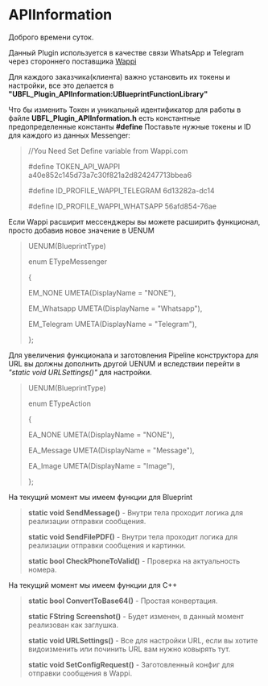 # APIInformation

Доброго времени суток.

Данный Plugin используется в качестве связи WhatsApp и Telegram через стороннего поставщика [Wappi](https://wappi.pro/)

Для каждого заказчика(клиента) важно установить их токены и настройки, все это делается в __"UBFL_Plugin_APIInformation:UBlueprintFunctionLibrary"__


Что бы изменить Токен и уникальный идентификатор для работы в файле __UBFL_Plugin_APIInformation.h__ 
есть константные предопределенные константы __#define__
Поставьте нужные токены и ID для каждого из данных Messenger:

  >//You Need Set Define variable from Wappi.com 
>
  >#define TOKEN_API_WAPPI a40e852c145d73a7c30f821a2d824247713bbea6
>
  >#define ID_PROFILE_WAPPI_TELEGRAM 6d13282a-dc14
>
  >#define ID_PROFILE_WAPPI_WHATSAPP 56afd854-76ae

Если Wappi расширит мессенджеры вы можете расширить функционал, просто добавив новое значение в UENUM

>UENUM(BlueprintType)
>
>enum ETypeMessenger
>
>{
>
>	EM_NONE		UMETA(DisplayName = "NONE"),
>
>	EM_Whatsapp UMETA(DisplayName = "Whatsapp"),
>
>	EM_Telegram UMETA(DisplayName = "Telegram"),
>
>};

Для увеличения функционала и заготовления Pipeline конструктора для URL вы должны дополнить другой UENUM
и вследствии перейти в *"static void URLSettings()"*  для настройки.

>UENUM(BlueprintType)
>
>enum ETypeAction
>
>{
>
>	EA_NONE		UMETA(DisplayName = "NONE"),
>
>	EA_Message	UMETA(DisplayName = "Message"),
>
>	EA_Image	UMETA(DisplayName = "Image"),
>
>};

На текущий момент мы имеем функции для Blueprint
> __static void SendMessage()__ - Внутри тела проходит логика для реализации отправки сообщения.
>
> __static void SendFilePDF()__ - Внутри тела проходит логика для реализации отправки сообщения и картинки.
>
> __static bool CheckPhoneToValid()__ - Проверка на актуальность номера.


На текущий момент мы имеем функции для С++
>__static bool ConvertToBase64()__ - Простая конвертация.
>
>__static FString Screenshot()__ - Будет изменен, в данный момент реализован как заглушка.
>
>__static void URLSettings()__ - Все для настройки URL, если вы хотите видоизменить или починить URL вам нужно ковырять тут.
>
>__static void SetConfigRequest()__ - Заготовленный конфиг для отправки сообщения в Wappi.




